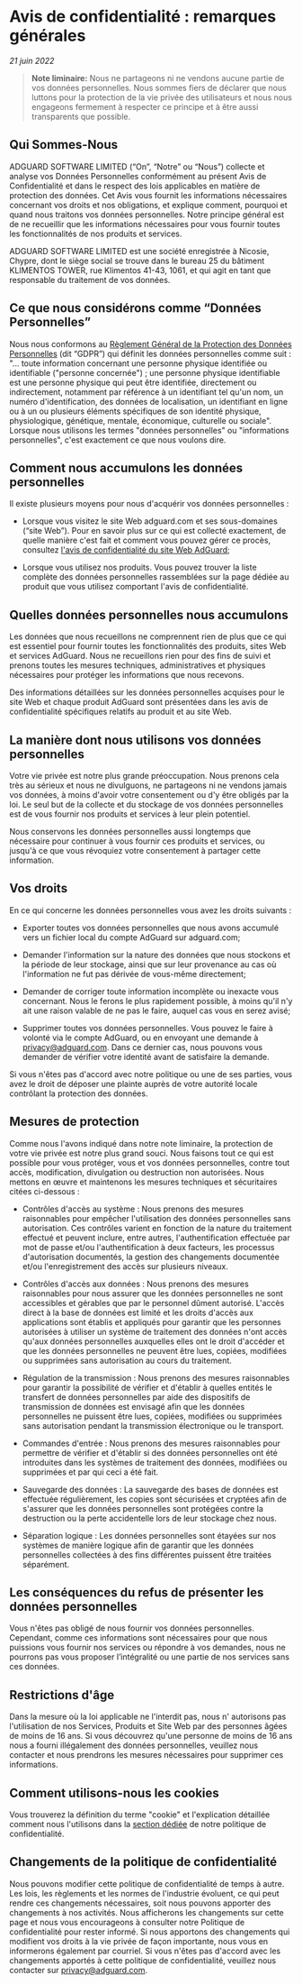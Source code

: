 # Avis de confidentialité : remarques générales
*21 juin 2022*

> **Note liminaire:** Nous ne partageons ni ne vendons aucune partie de vos données personnelles. Nous sommes fiers de déclarer que nous luttons pour la protection de la vie privée des utilisateurs et nous nous engageons fermement à respecter ce principe et à être aussi transparents que possible.

## Qui Sommes-Nous

ADGUARD SOFTWARE LIMITED (“On”, “Notre” ou “Nous”) collecte et analyse vos Données Personnelles conformément au présent Avis de Confidentialité et dans le respect des lois applicables en matière de protection des données. Cet Avis vous fournit les informations nécessaires concernant vos droits et nos obligations, et explique comment, pourquoi et quand nous traitons vos données personnelles.
Notre principe général est de ne recueillir que les informations nécessaires pour vous fournir toutes les fonctionnalités de nos produits et services.

ADGUARD SOFTWARE LIMITED est une société enregistrée à Nicosie, Chypre, dont le siège social se trouve dans le bureau 25 du bâtiment KLIMENTOS TOWER, rue Klimentos 41-43, 1061, et qui agit en tant que responsable du traitement de vos données.

## Ce que nous considérons comme “Données Personnelles”

Nous nous conformons au [Règlement Général de la Protection des Données Personnelles](http://eur-lex.europa.eu/legal-content/FR/TXT/PDF/?uri=CELEX:32016R0679&from=FR) (dit “GDPR”) qui définit les données personnelles comme suit : "... toute information concernant une personne physique identifiée ou identifiable ("personne concernée") ; une personne physique identifiable est une personne physique qui peut être identifiée, directement ou indirectement, notamment par référence à un identifiant tel qu'un nom, un numéro d'identification, des données de localisation, un identifiant en ligne ou à un ou plusieurs éléments spécifiques de son identité physique, physiologique, génétique, mentale, économique, culturelle ou sociale". Lorsque nous utilisons les termes "données personnelles" ou "informations personnelles", c'est exactement ce que nous voulons dire.


## Comment nous accumulons les données personnelles

Il existe plusieurs moyens pour nous d'acquérir vos données personnelles :

* Lorsque vous visitez le site Web adguard.com et ses sous-domaines (“site Web”). Pour en savoir plus sur ce qui est collecté exactement, de quelle manière c'est fait et comment vous pouvez gérer ce procès, consultez [l'avis de confidentialité du site Web AdGuard](https://adguard.com/privacy/website.html);

* Lorsque vous utilisez nos produits. Vous pouvez trouver la liste complète des données personnelles rassemblées sur la page dédiée au produit que vous utilisez comportant l'avis de confidentialité.

## Quelles données personnelles nous accumulons 

Les données que nous recueillons ne comprennent rien de plus que ce qui est essentiel pour fournir toutes les fonctionnalités des produits, sites Web et services AdGuard. Nous ne recueillons rien pour des fins de suivi et prenons toutes les mesures techniques, administratives et physiques nécessaires pour protéger les informations que nous recevons.  

Des informations détaillées sur les données personnelles acquises pour le site Web et chaque produit AdGuard sont présentées dans les avis de confidentialité spécifiques relatifs au produit et au site Web.


## La manière dont nous utilisons vos données personnelles

Votre vie privée est notre plus grande préoccupation. Nous prenons cela très au sérieux et nous ne divulguons, ne partageons ni ne vendons jamais vos données, à moins d'avoir votre consentement ou d'y être obligés par la loi. Le seul but de la collecte et du stockage de vos données personnelles est de vous fournir nos produits et services à leur plein potentiel. 

Nous conservons les données personnelles aussi longtemps que nécessaire pour continuer à vous fournir ces produits et services, ou jusqu'à ce que vous révoquiez votre consentement à partager cette information.


## Vos droits 

En ce qui concerne les données personnelles vous avez les droits suivants :

* Exporter toutes vos données personnelles que nous avons accumulé vers un fichier local du compte AdGuard sur adguard.com; 

* Demander l'information sur la nature des données que nous stockons et la période de leur stockage, ainsi que sur leur provenance au cas où l'information ne fut pas dérivée de vous-même directement; 

* Demander de corriger toute information incomplète ou inexacte vous concernant. Nous le ferons le plus rapidement possible, à moins qu'il n'y ait une raison valable de ne pas le faire, auquel cas vous en serez avisé;  

* Supprimer toutes vos données personnelles. Vous pouvez le faire à volonté via le compte AdGuard, ou en envoyant une demande à privacy@adguard.com. Dans ce dernier cas, nous pouvons vous demander de vérifier votre identité avant de satisfaire la demande.

Si vous n'êtes pas d'accord avec notre politique ou une de ses parties, vous avez le droit de déposer une plainte auprès de votre autorité locale contrôlant la protection des données. 

## Mesures de protection

Comme nous l'avons indiqué dans notre note liminaire, la protection de votre vie privée est notre plus grand souci. Nous faisons tout ce qui est possible pour vous protéger, vous et vos données personnelles, contre tout accès, modification, divulgation ou destruction non autorisées. Nous mettons en œuvre et maintenons les mesures techniques et sécuritaires citées ci-dessous :

* Contrôles d'accès au système : Nous prenons des mesures raisonnables pour empêcher l'utilisation des données personnelles sans autorisation. Ces contrôles varient en fonction de la nature du traitement effectué et peuvent inclure, entre autres, l'authentification effectuée par mot de passe et/ou l'authentification à deux facteurs, les processus d'autorisation documentés, la gestion des changements documentée et/ou l'enregistrement des accès sur plusieurs niveaux.


* Contrôles d'accès aux données : Nous prenons des mesures raisonnables pour nous assurer que les données personnelles ne sont accessibles et gérables que par le personnel dûment autorisé. L'accès direct à la base de données est limité et les droits d'accès aux applications sont établis et appliqués pour garantir que les personnes autorisées à utiliser un système de traitement des données n'ont accès qu'aux données personnelles auxquelles elles ont le droit d'accéder et que les données personnelles ne peuvent être lues, copiées, modifiées ou supprimées sans autorisation au cours du traitement.

* Régulation de la transmission : Nous prenons des mesures raisonnables pour garantir la possibilité de vérifier et d'établir à quelles entités le transfert de données personnelles par aide des dispositifs de transmission de données est envisagé afin que les données personnelles ne puissent être lues, copiées, modifiées ou supprimées sans autorisation pendant la transmission électronique ou le transport.

* Commandes d'entrée : Nous prenons des mesures raisonnables pour permettre de vérifier et d'établir si des données personnelles ont été introduites dans les systèmes de traitement des données, modifiées ou supprimées et par qui ceci a été fait.

* Sauvegarde des données : La sauvegarde des bases de données est effectuée régulièrement, les copies sont sécurisées et cryptées afin de s'assurer que les données personnelles sont protégées contre la destruction ou la perte accidentelle lors de leur stockage chez nous.

* Séparation logique : Les données personnelles sont étayées sur nos systèmes de manière logique afin de garantir que les données personnelles collectées à des fins différentes puissent être traitées séparément.

## Les conséquences du refus de présenter les données personnelles

Vous n'êtes pas obligé de nous fournir vos données personnelles. Cependant, comme ces informations sont nécessaires pour que nous puissions vous fournir nos services ou répondre à vos demandes, nous ne pourrons pas vous proposer l’intégralité ou une partie de nos services sans ces données.

## Restrictions d'âge

Dans la mesure où la loi applicable ne l'interdit pas, nous n' autorisons pas l'utilisation de nos Services, Produits et Site Web par des personnes âgées de moins de 16 ans. Si vous découvrez qu'une personne de moins de 16 ans nous a fourni illégalement des données personnelles, veuillez nous contacter et nous prendrons les mesures nécessaires pour supprimer ces informations.

## Comment utilisons-nous les cookies

Vous trouverez la définition du terme "cookie" et l'explication détaillée comment nous l'utilisons dans la [section dédiée](https://adguard.com/privacy/website.html#anchor-1) de notre politique de confidentialité.

## Changements de la politique de confidentialité

Nous pouvons modifier cette politique de confidentialité de temps à autre. Les lois, les règlements et les normes de l'industrie évoluent, ce qui peut rendre ces changements nécessaires, soit nous pouvons apporter des changements à nos activités. Nous afficherons les changements sur cette page et nous vous encourageons à consulter notre Politique de confidentialité pour rester informé. Si nous apportons des changements qui modifient vos droits à la vie privée de façon importante, nous vous en informerons également par courriel. Si vous n'êtes pas d'accord avec les changements apportés à cette politique de confidentialité, veuillez nous contacter sur privacy@adguard.com.


